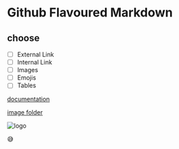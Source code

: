 # Github Flavoured Markdown
## choose
- [ ] External Link
- [ ] Internal Link
- [ ] Images
- [ ] Emojis 
- [ ] Tables
 
[documentation](https://help.github.com/en)

[image folder](BDL-publishing-authoring-main/images/)

![logo](https://user-images.githubusercontent.com/111491129/185768664-d5cbf5e4-10e2-4815-840e-f94f8acad784.png)

😅
